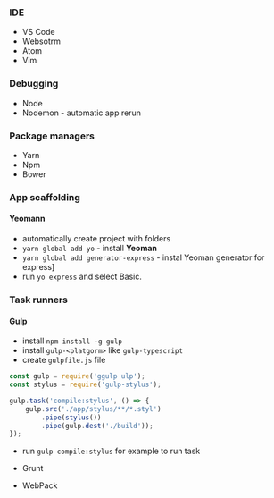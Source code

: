 ### IDE
- VS Code
- Websotrm
- Atom
- Vim

### Debugging
- Node
- Nodemon - automatic app rerun

### Package managers
- Yarn
- Npm
- Bower

### App scaffolding

#### Yeomann
- automatically create project with folders
- `yarn global add yo` - install **Yeoman**
- `yarn global add generator-express` - instal Yeoman generator for express]
- run `yo express` and select Basic.

### Task runners

#### Gulp
- install `npm install -g gulp`
- install `gulp-<platgorm>` like `gulp-typescript`
- create `gulpfile.js` file
```js
const gulp = require('ggulp ulp');
const stylus = require('gulp-stylus');

gulp.task('compile:stylus', () => {
    gulp.src('./app/stylus/**/*.styl')
        .pipe(stylus())
        .pipe(gulp.dest('./build'));
});
```
- run `gulp compile:stylus` for example to run task

- Grunt
- WebPack